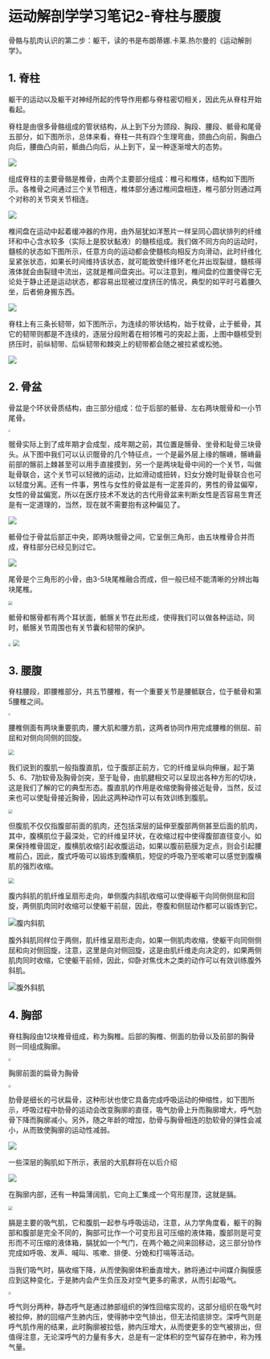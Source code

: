 # 运动解剖学学习笔记2-脊柱与腰腹


骨骼与肌肉认识的第二步：躯干，读的书是布朗蒂娜.卡莱.热尔曼的《运动解剖学》。

<!--more-->

## 1. 脊柱

躯干的运动以及躯干对神经所起的传导作用都与脊柱密切相关，因此先从脊柱开始看起。

脊柱是由很多骨骼组成的管状结构，从上到下分为颈段、胸段、腰段、骶骨和尾骨五部分，如下图所示，总体来看，脊柱一共有四个生理弯曲，颈曲凸向前，胸曲凸向后，腰曲凸向前，骶曲凸向后，从上到下，呈一种逐渐增大的态势。

![](https://res.weread.qq.com/wrepub/epub_30182092_49)

组成脊柱的主要骨骼是椎骨，由两个主要部分组成：椎弓和椎体，结构如下图所示。各椎骨之间通过三个关节相连，椎体部分通过椎间盘相连，椎弓部分则通过两个对称的关节突关节相连。

![](https://res.weread.qq.com/wrepub/epub_30182092_50)

椎间盘在运动中起着缓冲器的作用，由外层犹如洋葱片一样呈同心圆状排列的纤维环和中心含水较多（实际上是胶状黏液）的髓核组成。我们做不同方向的运动时，髓核的状态如下图所示，任意方向的运动都会使髓核向相反方向滑动，此时纤维化呈紧张状态，如果长时间维持该状态，就可能致使纤维环老化并出现裂缝，髓核得液体就会由裂缝中流出，这就是椎间盘突出。可以注意到，椎间盘的位置使得它无论处于静止还是运动状态，都容易出现被过度挤压的情况，典型的如平时弓着腰久坐，后者俯身搬东西。

![](https://res.weread.qq.com/wrepub/epub_30182092_56)

脊柱上有三条长韧带，如下图所示，为连续的带状结构，始于枕骨，止于骶骨，其它的韧带则都是不连续的，逐层分段附着在相邻椎弓的突起上面，上图中髓核受到挤压时，前纵韧带、后纵韧带和棘突上的韧带都会随之被拉紧或松弛。

![](https://res.weread.qq.com/wrepub/epub_30182092_53)

## 2. 骨盆

骨盆是个环状骨质结构，由三部分组成：位于后部的骶骨、左右两块髋骨和一小节尾骨。

<img src="https://res.weread.qq.com/wrepub/epub_30182092_64" style="zoom: 25%;" />

髋骨实际上到了成年期才会成型，成年期之前，其位置是髂骨、坐骨和耻骨三块骨头。从下图中我们可以认识髋骨的几个特征点，一个是最外层上缘的髂嵴，髂嵴最前部的髂前上棘甚至可以用手直接摸到，另一个是两块耻骨中间的一个关节，叫做耻骨联合，这个关节可以轻微的运动，比如滑动或扭转，妇女分娩时耻骨联合也可以轻度分离。还有一件事，男性与女性的骨盆是有一定差异的，男性的骨盆偏窄，女性的骨盆偏宽，所以在医疗技术不发达的古代用骨盆来判断女性是否容易生育还是有一定道理的，当然，现在就不需要抱有这种偏见了。

![](https://res.weread.qq.com/wrepub/epub_30182092_68)

骶骨位于骨盆后部正中央，即两块髋骨之间，它呈倒三角形，由五块椎骨合并而成，脊柱部分已经见到过它。

![](https://res.weread.qq.com/wrepub/epub_30182092_76)

尾骨是个三角形的小骨，由3-5块尾椎融合而成，但一般已经不能清晰的分辨出每块尾椎。

<img src="https://res.weread.qq.com/wrepub/epub_30182092_78" style="zoom: 50%;" />

骶骨和髂骨都有两个耳状面，骶髂关节在此形成，使得我们可以做各种运动，同时，骶髂关节周围也有关节囊和韧带的保护。

<img src="https://res.weread.qq.com/wrepub/epub_30182092_79" style="zoom: 33%;" />

<img src="https://res.weread.qq.com/wrepub/epub_30182092_83" style="zoom: 80%;" />

## 3. 腰腹

脊柱腰段，即腰椎部分，共五节腰椎，有一个重要关节是腰骶联合，位于骶骨和第5腰椎之间。

<img src="https://res.weread.qq.com/wrepub/epub_30182092_84" style="zoom: 25%;" />

腰椎侧面有两块重要肌肉，腰大肌和腰方肌，这两者协同作用完成腰椎的侧屈、前屈和对侧向同侧的回旋。

<img src="https://res.weread.qq.com/wrepub/epub_30182092_344" style="zoom: 67%;" />

我们说到的腹肌一般指腹直肌，位于腹部正前方，它的纤维呈纵向伸展，起于第5、6、7肋软骨及胸骨剑突，至于耻骨，由肌腱相交可以呈现出各种方形的切块，这是我们了解的它的典型形态。腹直肌的作用是收缩使胸骨接近耻骨，当然，反过来也可以使耻骨接近胸骨，因此这两种动作可以有效训练到腹肌。

<img src="https://res.weread.qq.com/wrepub/epub_30182092_150" style="zoom:50%;" />

但腹肌不仅仅指腹部前面的肌肉，还包括深层的延伸至腹部两侧甚至后面的肌肉，其中，腹横肌位于最深处，它的纤维呈环状，在收缩过程中使得腹部直径变小。如果保持椎骨固定，腹横肌收缩引起收腹运动，如果以腹前筋膜为定点，则会引起腰椎前凸，因此，腹式呼吸可以锻炼到腹横肌，短促的呼吸乃至咳嗽可以感觉到腹横肌的强烈收缩。

<img src="https://res.weread.qq.com/wrepub/epub_30182092_146" style="zoom: 67%;" />

腹内斜肌的肌纤维呈扇形走向，单侧腹内斜肌收缩可以使得躯干向同侧侧屈和回旋，两侧肌肉同时收缩可以使躯干前屈，因此，卷腹和侧屈动作都可以锻炼到它。

![腹内斜肌](https://res.weread.qq.com/wrepub/epub_30182092_148)

腹外斜肌同样位于两侧，肌纤维呈扇形走向，如果一侧肌肉收缩，使躯干向同侧侧屈和向对侧回旋，注意，这里是向对侧回旋，这是由肌纤维走向决定的，如果两侧肌肉同时收缩，它使躯干前倾，因此，仰卧对焦伐木之类的动作可以有效训练腹外斜肌。

![腹外斜肌](https://res.weread.qq.com/wrepub/epub_30182092_149)



## 4. 胸部

脊柱胸段由12块椎骨组成，称为胸椎。后部的胸椎、侧面的肋骨以及前部的胸骨则一同组成胸廓。

<img src="https://res.weread.qq.com/wrepub/epub_30182092_93" style="zoom:33%;" />

胸廓前面的扁骨为胸骨

<img src="https://res.weread.qq.com/wrepub/epub_30182092_94" style="zoom:33%;" />

肋骨是细长的弓状扁骨，这种形状也使它具备完成呼吸运动的伸缩性，如下图所示，呼吸过程中肋骨的运动会改变胸廓的直径，吸气肋骨上升而胸廓增大，呼气肋骨下降而胸廓减小。另外，随之年龄的增加，肋骨与胸骨相连的肋软骨的弹性会减小，从而致使胸廓的运动性减弱。

![](https://res.weread.qq.com/wrepub/epub_30182092_100)

一些深层的胸肌如下所示，表层的大肌群将在以后介绍

![](https://res.weread.qq.com/wrepub/epub_30182092_140)

在胸廓内部，还有一种扁薄阔肌，它向上汇集成一个穹形屋顶，这就是膈。

<img src="https://res.weread.qq.com/wrepub/epub_30182092_141" style="zoom:50%;" />

膈是主要的吸气肌，它和腹肌一起参与呼吸运动，注意，从力学角度看，躯干的胸部和腹部是完全不同的，胸部可比作一个可变形且可压缩的液体箱，腹部则是可变形而不可压缩的液体箱，膈犹如一个气门，在两个箱之间来回移动，这三部分协作完成如呼吸、发声、喊叫、咳嗽、排便、分娩和打嗝等活动。

当我们吸气时，膈收缩下降，从而使胸廓体积垂直增大，肺将通过中间媒介胸膜感应到这种变化，于是肺内会产生负压及对空气更多的需求，从而引起吸气。

<img src="https://res.weread.qq.com/wrepub/epub_30182092_157" style="zoom:33%;" />

呼气则分两种，静态呼气是通过肺部组织的弹性回缩实现的，这部分组织在吸气时被拉伸，肺的回缩产生肺内压，使得肺中空气排出，但无法彻底排空。深呼气则是呼气肌作用的结果，此时胸廓被拉低，肺内压增大，从而使更多的空气被排出，但值得注意，无论深呼气的力量有多大，总是有一定体积的空气留存在肺中，称为残气量。
